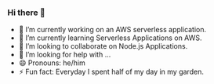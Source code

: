 ### Hi there 👋

<!--
**liberty-mugwara/liberty-mugwara** is a ✨ _special_ ✨ repository because its `README.md` (this file) appears on your GitHub profile.

Here are some ideas to get you started:
- 💬 Ask me about ...
- 📫 How to reach me: ...
-->

- 🔭 I’m currently working on an AWS serverless application.
- 🌱 I’m currently learning Serverless Applications on AWS.
- 👯 I’m looking to collaborate on Node.js Applications.
- 🤔 I’m looking for help with ...
- 😄 Pronouns: he/him
- ⚡ Fun fact: Everyday I spent half of my day in my garden.

